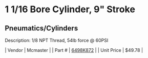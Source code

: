 # 1 1/16 Bore Cylinder, 9" Stroke
## Pneumatics/Cylinders
Description: 	1/8 NPT Thread, 54lb force @ 60PSI 

| Vendor | Mcmaster | 
| Part # | [6498K872](http://www.mcmaster.com/) | 
| Unit Price | $49.78 | 
